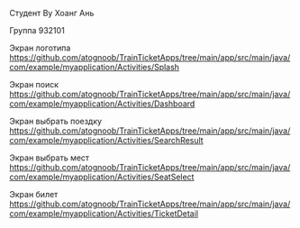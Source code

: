 Студент Ву Хоанг Ань

Группа 932101


Экран логотипа
https://github.com/atognoob/TrainTicketApps/tree/main/app/src/main/java/com/example/myapplication/Activities/Splash

Экран поиск
https://github.com/atognoob/TrainTicketApps/tree/main/app/src/main/java/com/example/myapplication/Activities/Dashboard

Экран выбрать поездку
https://github.com/atognoob/TrainTicketApps/tree/main/app/src/main/java/com/example/myapplication/Activities/SearchResult

Экран выбрать мест
https://github.com/atognoob/TrainTicketApps/tree/main/app/src/main/java/com/example/myapplication/Activities/SeatSelect

Экран билет
https://github.com/atognoob/TrainTicketApps/tree/main/app/src/main/java/com/example/myapplication/Activities/TicketDetail
